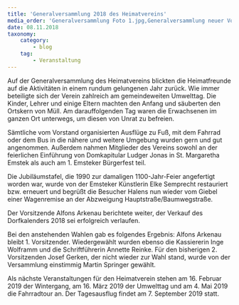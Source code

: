 ```yaml
---
title: 'Generalversammlung 2018 des Heimatvereins'
media_order: 'Generalversammlung Foto 1.jpg,Generalversammlung neuer Vorstand.jpg'
date: 08.11.2018
taxonomy:
    category:
        - blog
    tag:
        - Veranstaltung
---
```


Auf der Generalversammlung des Heimatvereins blickten die Heimatfreunde auf die Aktivitäten in einem rundum gelungenen Jahr zurück. Wie immer beteiligte sich der Verein zahlreich am gemeindeweiten Umwelttag. Die Kinder, Lehrer und einige Eltern machten den Anfang und säuberten den Ortskern von Müll. Am darauffolgenden Tag waren die Erwachsenen im ganzen Ort unterwegs, um diesen von Unrat zu befreien.

Sämtliche vom Vorstand organisierten Ausflüge zu Fuß, mit dem Fahrrad oder dem Bus in die nähere und weitere Umgebung wurden gern und gut angenommen. Außerdem nahmen Mitglieder des Vereins sowohl an der feierlichen Einführung von Domkapitular Ludger Jonas in St. Margaretha Emstek als auch am 1. Emsteker Bürgerfest teil.

Die Jubiläumstafel, die 1990 zur damaligen 1100-Jahr-Feier angefertigt worden war, wurde von der Emsteker Künstlerin Elke Semprecht restauriert bzw. erneuert und begrüßt die Besucher Halens nun wieder vom Giebel einer Wagenremise an der Abzweigung Hauptstraße/Baumwegstraße.

Der Vorsitzende Alfons Arkenau berichtete weiter, der Verkauf des Dorfkalenders 2018 sei erfolgreich verlaufen.

Bei den anstehenden Wahlen gab es folgendes Ergebnis: Alfons Arkenau bleibt 1. Vorsitzender. Wiedergewählt wurden ebenso die Kassiererin Inge Wolframm und die Schriftführerin Annette Reinke. Für den bisherigen 2. Vorsitzenden Josef Gerken, der nicht wieder zur Wahl stand, wurde von der Versammlung einstimmig Martin Springer gewählt.

Als nächste Veranstaltungen für den Heimatverein stehen am 16. Februar 2019 der Wintergang, am 16. März 2019 der Umwelttag und am 4. Mai 2019 die Fahrradtour an. Der Tagesausflug findet am 7. September 2019 statt.
